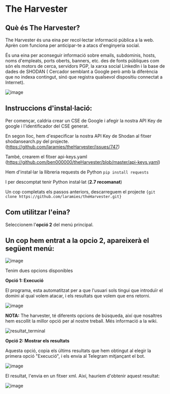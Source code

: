 
# The Harvester

## Què és The Harvester?

The Harvester és una eina per recol·lectar informació pública a la web. Aprèn com funciona per anticipar-te a atacs d'enginyeria social.

És una eina per aconseguir informació sobre emails, subdominis, hosts, noms d'empleats, ports oberts, banners, etc. des de fonts públiques com són els motors de cerca, servidors PGP, la xarxa social LinkedIn i la base de dades de SHODAN ( Cercador semblant a Google però amb la diferència que no indexa contingut, sinó que registra qualsevol dispositiu connectat a Internet).

![image](https://user-images.githubusercontent.com/80519737/169096715-f2888767-d59e-40b3-9786-7afd5b8aac22.png)

## Instruccions d'instal·lació:

Per començar, caldria crear un CSE de Google i afegir la nostra API Key de google i l'identificador del CSE generat.

En segon lloc, hem d'especificar la nostra API Key de Shodan al fitxer shodansearch.py del projecte. (https://github.com/laramies/theHarvester/issues/747)

També, crearem el fitxer api-keys.yaml (https://github.com/ben000000/theHarvester/blob/master/api-keys.yaml)

Hem d'instal·lar la llibreria requests de Python `pip install requests`

I per descomptat tenir Python instal·lat (**2.7 recomanat**)

Un cop completats els passos anteriors, descarreguem el projecte `{git clone https://github.com/laramies/theHarvester.git}`

## Com utilitzar l'eina?

Seleccionem l'**opció 2** del menú principal.

## Un cop hem entrat a la opcio 2, apareixerà el següent menú:

![image](https://user-images.githubusercontent.com/80519737/169096134-76fab5a2-b7f9-4a6f-bd96-720656c883fd.png)

Tenim dues opcions disponibles

**Opció 1: Execució**

El programa, esta automatitzat per a que l'usuari sols tingui que introduïr el domini al qual volem atacar, i els resultats que volem que ens retorni.

![image](https://user-images.githubusercontent.com/80519737/169097723-e6d60a1f-4ea9-406a-8739-9aac0c175a32.png)

**NOTA:** The harvester, té diferents opcions de búsqueda, així que nosaltres hem escollit la millor opció per al nostre treball. Més informació a la wiki. 

![resultat_terminal](https://user-images.githubusercontent.com/80519737/169097941-11434fbd-e06d-4676-bdc3-0d882977fc76.png)

**Opció 2: Mostrar els resultats**

Aquesta opció, copia els últims resultats que hem obtingut al elegir la primera opció "Execució", i els envia al Telegram mitjançant el bot.

![image](https://user-images.githubusercontent.com/80519737/169098347-0e0830e8-0562-43b4-917f-3a6dea12f5f2.png)

El resultat, l'envia en un fitxer xml. Així, hauríem d'obtenir aquest resultat:

![image](https://user-images.githubusercontent.com/80519737/169098659-41c057d8-c010-43fa-84a4-b3bb7c05b5b5.png)




